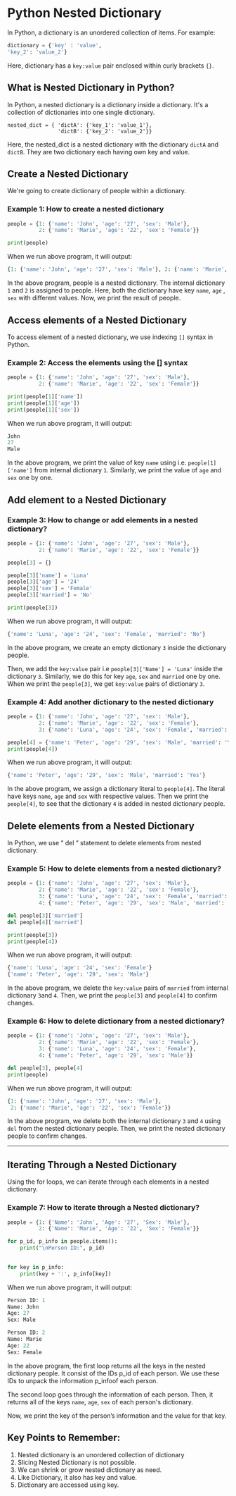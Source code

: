 # Python Nested Dictionary

In Python, a dictionary is an unordered collection of items. For example:

```python
dictionary = {'key' : 'value',
'key_2': 'value_2'}
```

Here, dictionary has a `key:value` pair enclosed within curly brackets `{}`.

## What is Nested Dictionary in Python?

In Python, a nested dictionary is a dictionary inside a dictionary. It's a collection of dictionaries into one single dictionary.

```
nested_dict = { 'dictA': {'key_1': 'value_1'},
                'dictB': {'key_2': 'value_2'}}
```

Here, the nested_dict is a nested dictionary with the dictionary `dictA` and `dictB`. They are two dictionary each having own key and value.

## Create a Nested Dictionary

We're going to create dictionary of people within a dictionary.

### Example 1: How to create a nested dictionary

```python
people = {1: {'name': 'John', 'age': '27', 'sex': 'Male'},
          2: {'name': 'Marie', 'age': '22', 'sex': 'Female'}}

print(people)
```

When we run above program, it will output:

```python
{1: {'name': 'John', 'age': '27', 'sex': 'Male'}, 2: {'name': 'Marie', 'age': '22', 'sex': 'Female'}}
```

In the above program, people is a nested dictionary. The internal dictionary `1` and `2` is assigned to people. Here, both the dictionary have key `name`, `age` , `sex` with different values. Now, we print the result of people.

## Access elements of a Nested Dictionary

To access element of a nested dictionary, we use indexing `[]` syntax in Python.

### Example 2: Access the elements using the [] syntax

```python
people = {1: {'name': 'John', 'age': '27', 'sex': 'Male'},
          2: {'name': 'Marie', 'age': '22', 'sex': 'Female'}}

print(people[1]['name'])
print(people[1]['age'])
print(people[1]['sex'])
```

When we run above program, it will output:

```python
John
27
Male
```

In the above program, we print the value of key `name` using i.e. `people[1]['name']` from internal dictionary `1`. Similarly, we print the value of `age` and `sex` one by one.

## Add element to a Nested Dictionary

### Example 3: How to change or add elements in a nested dictionary?

```python
people = {1: {'name': 'John', 'age': '27', 'sex': 'Male'},
          2: {'name': 'Marie', 'age': '22', 'sex': 'Female'}}

people[3] = {}

people[3]['name'] = 'Luna'
people[3]['age'] = '24'
people[3]['sex'] = 'Female'
people[3]['married'] = 'No'

print(people[3])
```

When we run above program, it will output:

```python
{'name': 'Luna', 'age': '24', 'sex': 'Female', 'married': 'No'}
```

In the above program, we create an empty dictionary `3` inside the dictionary people.

Then, we add the `key:value` pair i.e `people[3]['Name'] = 'Luna'` inside the dictionary `3`. Similarly, we do this for key `age`, `sex` and `married` one by one. When we print the `people[3]`, we get `key:value` pairs of dictionary `3`.

### Example 4: Add another dictionary to the nested dictionary

```python
people = {1: {'name': 'John', 'age': '27', 'sex': 'Male'},
          2: {'name': 'Marie', 'age': '22', 'sex': 'Female'},
          3: {'name': 'Luna', 'age': '24', 'sex': 'Female', 'married': 'No'}}

people[4] = {'name': 'Peter', 'age': '29', 'sex': 'Male', 'married': 'Yes'}
print(people[4])
```

When we run above program, it will output:

```python
{'name': 'Peter', 'age': '29', 'sex': 'Male', 'married': 'Yes'}
```

In the above program, we assign a dictionary literal to `people[4]`. The literal have keys `name`, `age` and `sex` with respective values. Then we print the `people[4]`, to see that the dictionary `4` is added in nested dictionary people.

## Delete elements from a Nested Dictionary

In Python, we use “ del “ statement to delete elements from nested dictionary.

### Example 5: How to delete elements from a nested dictionary?

```python
people = {1: {'name': 'John', 'age': '27', 'sex': 'Male'},
          2: {'name': 'Marie', 'age': '22', 'sex': 'Female'},
          3: {'name': 'Luna', 'age': '24', 'sex': 'Female', 'married': 'No'},
          4: {'name': 'Peter', 'age': '29', 'sex': 'Male', 'married': 'Yes'}}

del people[3]['married']
del people[4]['married']

print(people[3])
print(people[4])
```

When we run above program, it will output:

```python
{'name': 'Luna', 'age': '24', 'sex': 'Female'}
{'name': 'Peter', 'age': '29', 'sex': 'Male'}
```

In the above program, we delete the `key:value` pairs of `married` from internal dictionary `3`and `4`. Then, we print the `people[3]` and `people[4]` to confirm changes.

### Example 6: How to delete dictionary from a nested dictionary?

```python
people = {1: {'name': 'John', 'age': '27', 'sex': 'Male'},
          2: {'name': 'Marie', 'age': '22', 'sex': 'Female'},
          3: {'name': 'Luna', 'age': '24', 'sex': 'Female'},
          4: {'name': 'Peter', 'age': '29', 'sex': 'Male'}}

del people[3], people[4]
print(people)
```

When we run above program, it will output:

```python
{1: {'name': 'John', 'age': '27', 'sex': 'Male'}, 
 2: {'name': 'Marie', 'age': '22', 'sex': 'Female'}}
```

In the above program, we delete both the internal dictionary `3` and `4` using `del` from the nested dictionary people. Then, we print the nested dictionary people to confirm changes.

------

## Iterating Through a Nested Dictionary

Using the for loops, we can iterate through each elements in a nested dictionary.

### Example 7: How to iterate through a Nested dictionary?

```python
people = {1: {'Name': 'John', 'Age': '27', 'Sex': 'Male'},
          2: {'Name': 'Marie', 'Age': '22', 'Sex': 'Female'}}

for p_id, p_info in people.items():
    print("\nPerson ID:", p_id)
    

for key in p_info:
    print(key + ':', p_info[key])
```

When we run above program, it will output:

```python
Person ID: 1
Name: John
Age: 27
Sex: Male

Person ID: 2
Name: Marie
Age: 22
Sex: Female
```

In the above program, the first loop returns all the keys in the nested dictionary people. It consist of the IDs p_id of each person. We use these IDs to unpack the information p_infoof each person.

The second loop goes through the information of each person. Then, it returns all of the keys `name`, `age`, `sex` of each person's dictionary.

Now, we print the key of the person’s information and the value for that key.

## Key Points to Remember:

1. Nested dictionary is an unordered collection of dictionary
2. Slicing Nested Dictionary is not possible.
3. We can shrink or grow nested dictionary as need.
4. Like Dictionary, it also has key and value.
5. Dictionary are accessed using key.